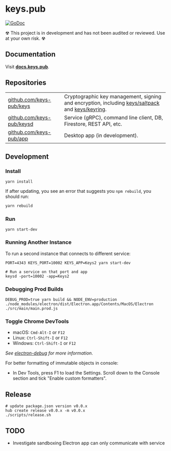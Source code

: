 # keys.pub

[![GoDoc](https://godoc.org/github.com/keys-pub/keys?status.svg)](https://godoc.org/github.com/keys-pub/keys)

☢ This project is in development and has not been audited or reviewed. Use at your own risk. ☢

## Documentation

Visit **[docs.keys.pub](https://docs.keys.pub)**.

## Repositories

|                                                                |                                                                                                                                                                                                              |
| -------------------------------------------------------------- | ------------------------------------------------------------------------------------------------------------------------------------------------------------------------------------------------------------ |
| [github.com/keys-pub/keys](https://github.com/keys-pub/keys)   | Cryptographic key management, signing and encryption, including [keys/saltpack](https://godoc.org/github.com/keys-pub/keys/saltpack) and [keys/keyring](https://godoc.org/github.com/keys-pub/keys/keyring). |
| [github.com/keys-pub/keysd](https://github.com/keys-pub/keysd) | Service (gRPC), command line client, DB, Firestore, REST API, etc.                                                                                                                                           |
| [github.com/keys-pub/app](https://github.com/keys-pub/app)     | Desktop app (in development).                                                                                                                                                                                |

## Development

### Install

```shell
yarn install
```

If after updating, you see an error that suggests you `npm rebuild`, you should run:

```bash
yarn rebuild
```

### Run

```shell
yarn start-dev
```

### Running Another Instance

To run a second instance that connects to different service:

```console
PORT=4343 KEYS_PORT=10002 KEYS_APP=Keys2 yarn start-dev

# Run a service on that port and app
keysd -port=10002 -app=Keys2
```

### Debugging Prod Builds

```shell
DEBUG_PROD=true yarn build && NODE_ENV=production ./node_modules/electron/dist/Electron.app/Contents/MacOS/Electron ./src/main/main.prod.js
```

### Toggle Chrome DevTools

- macOS: `Cmd-Alt-I` or `F12`
- Linux: `Ctrl-Shift-I` or `F12`
- Windows: `Ctrl-Shift-I` or `F12`

_See [electron-debug](https://github.com/sindresorhus/electron-debug) for more information._

For better formatting of immutable objects in console:

- In Dev Tools, press F1 to load the Settings. Scroll down to the Console section and tick "Enable custom formatters".

## Release

```shell
# update package.json version v0.0.x
hub create release v0.0.x -m v0.0.x
./scripts/release.sh
```

## TODO

- Investigate sandboxing Electron app can only communicate with service
